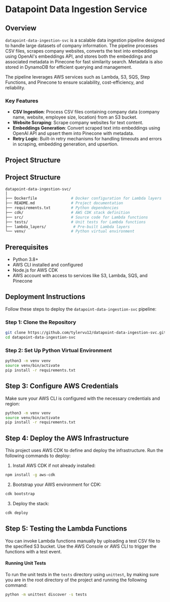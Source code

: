 # Datapoint Data Ingestion Service

## Overview

`datapoint-data-ingestion-svc` is a scalable data ingestion pipeline designed to handle large datasets of company information. The pipeline processes CSV files, scrapes company websites, converts the text into embeddings using OpenAI's embeddings API, and stores both the embeddings and associated metadata in Pinecone for fast similarity search. Metadata is also stored in DynamoDB for efficient querying and management.

The pipeline leverages AWS services such as Lambda, S3, SQS, Step Functions, and Pinecone to ensure scalability, cost-efficiency, and reliability.

### Key Features
- **CSV Ingestion**: Process CSV files containing company data (company name, website, employee size, location) from an S3 bucket.
- **Website Scraping**: Scrape company websites for text content.
- **Embeddings Generation**: Convert scraped text into embeddings using OpenAI API and upsert them into Pinecone with metadata.
- **Retry Logic**: Built-in retry mechanisms for handling timeouts and errors in scraping, embedding generation, and upsertion.
  
## Project Structure

## Project Structure

```bash
datapoint-data-ingestion-svc/
│
├── Dockerfile               # Docker configuration for Lambda layers
├── README.md                # Project documentation
├── requirements.txt         # Python dependencies
├── cdk/                     # AWS CDK stack definition
├── src/                     # Source code for Lambda functions
├── tests/                   # Unit tests for Lambda functions
├── lambda_layers/            # Pre-built Lambda layers
└── venv/                    # Python virtual environment
```

## Prerequisites

- Python 3.8+
- AWS CLI installed and configured
- Node.js for AWS CDK
- AWS account with access to services like S3, Lambda, SQS, and Pinecone

## Deployment Instructions

Follow these steps to deploy the `datapoint-data-ingestion-svc` pipeline:

### Step 1: Clone the Repository

```bash
git clone https://github.com/tylervu12/datapoint-data-ingestion-svc.git
cd datapoint-data-ingestion-svc
```

### Step 2: Set Up Python Virtual Environment

```bash
python3 -m venv venv
source venv/bin/activate
pip install -r requirements.txt
```

## Step 3: Configure AWS Credentials

Make sure your AWS CLI is configured with the necessary credentials and region:

```bash
python3 -m venv venv
source venv/bin/activate
pip install -r requirements.txt
```

## Step 4: Deploy the AWS Infrastructure

This project uses AWS CDK to define and deploy the infrastructure. Run the following commands to deploy:

1. Install AWS CDK if not already installed:

```bash
npm install -g aws-cdk
```

2. Bootstrap your AWS environment for CDK:

```bash
cdk bootstrap
```

3. Deploy the stack:

```bash
cdk deploy
```

## Step 5: Testing the Lambda Functions

You can invoke Lambda functions manually by uploading a test CSV file to the specified S3 bucket. Use the AWS Console or AWS CLI to trigger the functions with a test event.

#### Running Unit Tests

To run the unit tests in the `tests` directory using `unittest`, by making sure you are in the root directory of the project and running the following command:

```bash
python -m unittest discover -s tests
```
